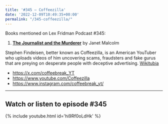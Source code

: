 ```yaml
---
title: '#345 – Coffeezilla'
date: '2022-12-09T10:49:35+00:00'
permalink: "/345-coffeezilla/"
---
```


Books mentioned on Lex Fridman Podcast #345:

1. <b><a href="https://amzn.to/3iMLMof" target="_blank" rel="sponsored noopener noreferrer">The Journalist and the Murderer</a></b> by Janet Malcolm

Stephen Findeisen, better known as Coffeezilla, is an American YouTuber who uploads videos of him uncovering scams, fraudsters and fake gurus that are preying on desperate people with deceptive advertising. [Wikitubia](https://youtube.fandom.com/wiki/Coffeezilla)

- <a href="https://x.com/coffeebreak_YT" target="_blank">https://x.com/coffeebreak_YT</a>
- <a href="https://www.youtube.com/Coffeezilla" target="_blank">https://www.youtube.com/Coffeezilla</a>
- <a href="https://www.instagram.com/coffeebreak_yt/" target="_blank">https://www.instagram.com/coffeebreak_yt/</a>

- - - - - -

## Watch or listen to episode #345

{% include youtube.html id='hi9Rf0oLdHk' %}